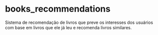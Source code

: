 # books_recommendations
Sistema de recomendação de livros que preve os interesses dos usuários com base em livros que ele já leu e recomenda livros similares.
